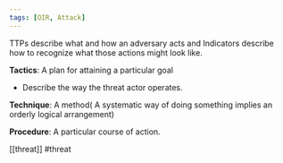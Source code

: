 ```yaml
---
tags: [OIR, Attack]
---
```

TTPs describe what and how an adversary acts and Indicators describe how to recognize what those actions might look like.

**Tactics**:  A plan for attaining a particular goal
- Describe the way the threat actor operates.

**Technique**: A method( A systematic way of doing something implies an orderly logical arrangement)

**Procedure**:  A particular course of action.

[[threat]] #threat 